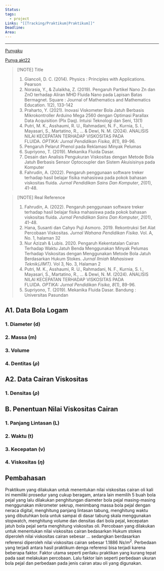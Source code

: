 ```yaml
---
Status: 
tags:
  - project
Links: "[[Tracking/Praktikum|Praktikum]]"
Deadline: 
Area:
---
```

---
[Punyaku](https://drive.google.com/drive/folders/1vi2jFx5av1kXOA-7HZQU3nO4bUKSzNJy)

[Punya akt22](https://drive.google.com/drive/folders/1EMtUyoV86TAGhQdoVaHXEoZVBOFGzg-8)


> [!NOTE] Title
> 1. Giancoli, D. C. (2014). Physics : Principles with Applications. Pearson
> 2. Norasia, Y., & Zulaikha, Z. (2019). Pengaruh Partikel Nano Zn dan ZnO terhadap Aliran MHD Fluida Nano pada Lapisan Batas Bermagnet. Square : Journal of Mathematics and Mathematics Education. 1(2), 133-142
> 3. Praharto, Y. (2021). Inovasi Viskometer Bola Jatuh Berbasis Mikrokontroller Arduino Mega 2560 dengan Optimasi Parallax Data Acquisition (Plx Daq). Intuisi Teknologi dan Seni, 13(1)
> 4. Putri, M. K., Asshaumi, R. U., Rahmadani, N. F., Kurnia, S. I., Mayasari, S., Martatino, R., ... & Dewi, N. M. (2024). ANALISIS NILAI KECEPATAN TERHADAP VISKOSITAS PADA FLUIDA. _OPTIKA: Jurnal Pendidikan Fisika_, _8_(1), 89-96.
> 5. Pengaruh Pelarut Phenol pada Reklamasi Minyak Pelumas
> 6. Supriyono, T. (2019). Mekanika Fluida Dasar.
> 7. Desain dan Analisis Pengukuran Viskositas dengan Metode Bola Jatuh Berbasis Sensor Optocoupler dan Sistem Akuisisinya pada Komputer
> 8. Fahrudin, A. (2022). Pengaruh penggunaan software treker terhadap hasil belajar fisika mahasiswa pada pokok bahasan viskositas fluida. _Jurnal Pendidikan Sains Dan Komputer_, _2_(01), 41-48.


> [!NOTE] Real Reference
> 1. Fahrudin, A. (2022). Pengaruh penggunaan software treker terhadap hasil belajar fisika mahasiswa pada pokok bahasan viskositas fluida. _Jurnal Pendidikan Sains Dan Komputer_, _2_(01), 41-48.
> 2. Hana, Susanti dan Cahyo Puji Asmoro. 2019. Rekontruksi Set Alat Percobaan Viskositas. *Jurnal Wahana Pendidikan Fisika*. Vol. A, No. 1, halaman 32
> 3. Nur Azizah & Lubis. 2020. Pengaruh Kekentatalan Cairan Terhadap Waktu Jatuh Benda Menggunakan Minyak Pelumas Terhadap Viskositas dengan Menggunakan Metode Bola Jatuh Berdasarkan Hukum Stokes. *Jurnal Ilmiah Mahasiswa Teknik(JIMT)*. Vol 3, No. 3, Halaman 2
> 4. Putri, M. K., Asshaumi, R. U., Rahmadani, N. F., Kurnia, S. I., Mayasari, S., Martatino, R., ... & Dewi, N. M. (2024). ANALISIS NILAI KECEPATAN TERHADAP VISKOSITAS PADA FLUIDA. _OPTIKA: Jurnal Pendidikan Fisika_, _8_(1), 89-96.
> 5. Supriyono, T. (2019). Mekanika Fluida Dasar. Bandung : Universitas Pasundan

## A1. Data Bola Logam
### 1. Diameter (d)

### 2. Massa (m)

### 3. Volume

### 4. Dentitas ($\rho$)

## A2. Data Cairan Viskositas

### 1. Densitas ($\rho$)

## B. Penentuan Nilai Viskositas Cairan

### 1. Panjang Lintasan (L)

### 2. Waktu (t)

### 3. Kecepatan (v)

### 4. Viskositas ($\eta$)

## Pembahasan

Praktikum yang dilakukan untuk menentukan nilai viskositas cairan oli kali ini memiliki prosedur yang cukup beragam, antara lain memilih 5 buah bola pejal yang lalu dilakukan penghitungan diameter bola pejal masing-masing menggunakan mikrometer sekrup, menimbang massa bola pejal dengan neraca digital, menghitung panjang lintasan tabung, menghitung waktu yang dibutuhkan bola untuk sampai di dasar tabung skala menggunakan stopwatch, menghitung volume dan densitas dari bola pejal, kecepatan jatuh bola pejal serta menghitung viskositas oli. Percobaan yang dilakukan untuk menentukan nilai viskositas cairan bedasarkan Hukum stokes diperoleh nilai viskositas cairan sebesar ... sedangkan berdasarkan referensi diperoleh nilai viskositas cairan sebesar 1.1886 $Ns/m^2$. Perbedaan yang terjadi antara hasil praktikum denga referensi bisa terjadi karena beberapa faktor. Faktor utama seperti perilaku praktikan yang kurang tepat pada saat melakukan percobaan. Lalu faktor lain seperti perbedaan ukuran bola pejal  dan perbedaan pada jenis cairan atau oli yang digunakan.